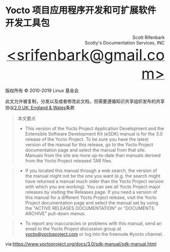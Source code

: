 Yocto 项目应用程序开发和可扩展软件开发工具包
===

<p align="right" >Scott Rifenbark<br>
Scotty's Documentation Services, INC<br>
 <a href="mailto:srifenbark@gmail.com"><font size=100>&lt;srifenbark@gmail.com&gt;</font></a>
 </p>

版权所有 © 2010-2019 Linux 基金会

此文允许被复制，分发以及或者修改此文档，但需要遵循知识共享组织发布的共享协议[2.0 UK: England & Wales][1]条款

>本文要点
>* This version of the Yocto Project Application Development and the Extensible Software Development Kit (eSDK) manual is for the 3.0 release of the Yocto Project. To be sure you have the latest version of the manual for this release, go to the Yocto Project documentation page and select the manual from that site. Manuals from the site are more up-to-date than manuals derived from the Yocto Project released TAR files.

>* If you located this manual through a web search, the version of the manual might not be the one you want (e.g. the search might have returned a manual much older than the Yocto Project version with which you are working). You can see all Yocto Project major releases by visiting the Releases page. If you need a version of this manual for a different Yocto Project release, visit the Yocto Project documentation page and select the manual set by using the "ACTIVE RELEASES DOCUMENTATION" or "DOCUMENTS ARCHIVE" pull-down menus.

>* To report any inaccuracies or problems with this manual, send an email to the Yocto Project discussion group at yocto@yoctoproject.com or log into the freenode #yocto channel.


via:https://www.yoctoproject.org/docs/3.0/sdk-manual/sdk-manual.html

[1]: https://creativecommons.org/licenses/by-sa/2.0/uk/

